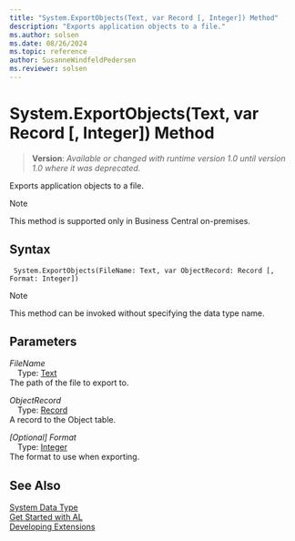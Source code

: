 ```yaml
---
title: "System.ExportObjects(Text, var Record [, Integer]) Method"
description: "Exports application objects to a file."
ms.author: solsen
ms.date: 08/26/2024
ms.topic: reference
author: SusanneWindfeldPedersen
ms.reviewer: solsen
---
```

[//]: # (START>DO_NOT_EDIT)
[//]: # (IMPORTANT:Do not edit any of the content between here and the END>DO_NOT_EDIT.)
[//]: # (Any modifications should be made in the .xml files in the ModernDev repo.)
# System.ExportObjects(Text, var Record [, Integer]) Method
> **Version**: _Available or changed with runtime version 1.0 until version 1.0 where it was deprecated._

Exports application objects to a file.

> [!NOTE]
> This method is supported only in Business Central on-premises.

## Syntax
```AL
 System.ExportObjects(FileName: Text, var ObjectRecord: Record [, Format: Integer])
```
> [!NOTE]
> This method can be invoked without specifying the data type name.
## Parameters
*FileName*  
&emsp;Type: [Text](../text/text-data-type.md)  
The path of the file to export to.  

*ObjectRecord*  
&emsp;Type: [Record](../record/record-data-type.md)  
A record to the Object table.  

*[Optional] Format*  
&emsp;Type: [Integer](../integer/integer-data-type.md)  
The format to use when exporting.  



[//]: # (IMPORTANT: END>DO_NOT_EDIT)
## See Also
[System Data Type](system-data-type.md)  
[Get Started with AL](../../devenv-get-started.md)  
[Developing Extensions](../../devenv-dev-overview.md)